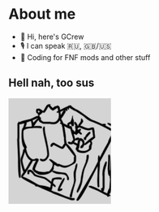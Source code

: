 # About me
- 👋 Hi, here's GCrew
- 🎙 I can speak :ru:, :gb:/:us:
- 🔎 Coding for FNF mods and other stuff

## Hell nah, too sus
![GCrew Fornite fr](ninety.png)
